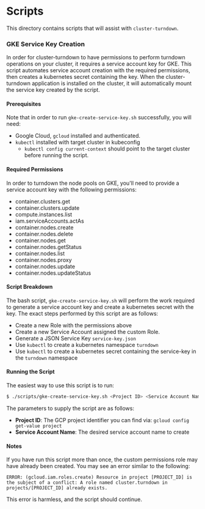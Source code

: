 # Scripts
This directory contains scripts that will assist with `cluster-turndown`.

### GKE Service Key Creation
In order for cluster-turndown to have permissions to perform turndown operations on your cluster, it requires a service account key for GKE. This script automates service account creation with the required permissions, then creates a kubernetes secret containing the key. When the cluster-turndown application is installed on the cluster, it will automatically mount the service key created by the script.

#### Prerequisites
Note that in order to run `gke-create-service-key.sh` successfully, you will need:
* Google Cloud, `gcloud` installed and authenticated. 
* `kubectl` installed  with target cluster in kubeconfig
    * `kubectl config current-context` should point to the target cluster before running the script.

#### Required Permissions 
In order to turndown the node pools on GKE, you'll need to provide a service account key with the following permissions:
- container.clusters.get
- container.clusters.update
- compute.instances.list
- iam.serviceAccounts.actAs
- container.nodes.create
- container.nodes.delete
- container.nodes.get
- container.nodes.getStatus
- container.nodes.list
- container.nodes.proxy
- container.nodes.update
- container.nodes.updateStatus

#### Script Breakdown
The bash script, `gke-create-service-key.sh` will perform the work required to generate a service account key and create a kubernetes secret with the key. The exact steps performed by this script are as follows:
* Create a new Role with the permissions above
* Create a new Service Account assigned the custom Role.
* Generate a JSON Service Key `service-key.json`
* Use `kubectl` to create a kubernetes namespace `turndown`
* Use `kubectl` to create a kubernetes secret containing the service-key in the `turndown` namespace

#### Running the Script
The easiest way to use this script is to run:

```bash
$ ./scripts/gke-create-service-key.sh <Project ID> <Service Account Name>
```
The parameters to supply the script are as follows:
* **Project ID**: The GCP project identifier you can find via: `gcloud config get-value project`
* **Service Account Name**: The desired service account name to create

#### Notes
If you have run this script more than once, the custom permissions role may have already been created. You may see an error similar to the following:
```
ERROR: (gcloud.iam.roles.create) Resource in project [PROJECT_ID] is the subject of a conflict: A role named cluster.turndown in projects/[PROJECT_ID] already exists.
```
This error is harmless, and the script should continue.